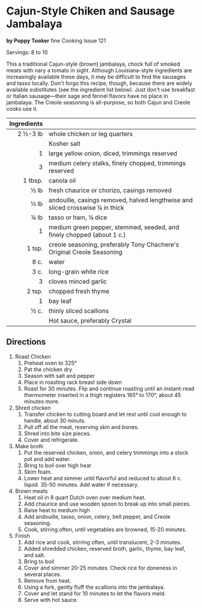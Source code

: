 # Cajun-Style Chiken and Sausage Jambalaya
**by Poppy Tooker** fine Cooking Issue 121

Servings: 8 to 10

This a traditional Cajun-style (brown) jambalaya, chock full of smoked meats with nary a tomato in sight. Although Louisiana-style ingredients are increasingly available these days, it may be difficult to find the sausages and tasso locally. Don't forgo this recipe, though, because there are widely available substitutes (see the ingredient list below). Just don't use breakfast or Italian sausage&mdash;their sage and fennel flavors have no place in jambalaya. The Creole seasoning is all-purpose, so both Cajun and Creole cooks use it.

| Ingredients | |
----:|:----
| 2 &frac12;-3 lb | whole chicken or leg quarters
| | Kosher salt
| 1 | large yellow onion, diced, trimmings reserved
| 3 | medium celery stalks, finely chopped, trimmings reserved
| 1 tbsp.| canola oil
|&frac12; lb| fresh chaurice or chorizo, casings removed
|&frac12; lb| andouille, casings removed, halved lengthwise and sliced crosswise &frac14; in thick
|&frac14; lb| tasso or ham, &frac14; dice
|1| medium green pepper, stemmed, seeded, and finely chopped (about 1 c.)
|1 tsp.| creole seasoning, preferably Tony Chachere's Original Creole Seasoning
|8 c.| water
|3 c.| long-grain white rice
| 3| cloves minced garlic
|2 tsp.| chopped fresh thyme
|1| bay leaf
|&frac12; c.| thinly sliced scallions
| | Hot sauce, preferably Crystal
## Directions
1. Roast Chicken
   1. Preheat oven to 325&deg;
   2. Pat the chicken dry
   3. Season with salt and pepper
   4. Place in roasting rack breast side down
   5. Roast for 30 minutes. Flip and continue roasting until an instant-read thermometer inserted in a thigh registers 165&deg; to 170&deg;, about 45 minutes more.
2. Shred chicken
   1. Transfer chicken to cutting board and let rest until cool enough to handle, about 30 minuts.
   2. Pull off all the meat, reserving skin and bones.
   3. Shred into bite size pieces.
   4. Cover and refrigerate.
3. Make broth
   1. Put the reserved chicken, onion, and celery trimmings into a stock pot and add water.
   2. Bring to boil over high heat
   3. Skim foam.
   4. Lower heat and simmer until flavorful and reduced to about 6 c. liquid. 35-50 minutes. Add water if necessary.
4. Brown meats
   1. Heat oil in 8 quart Dutch oven over medium heat. 
   2. Add chaurice and use wooden spoon to break up into small pieces.
   3. Raise heat to medium high
   4. Add andouille, tasso, onion, celery, bell pepper, and Creole seasoning.
   5. Cook, stirring often, until vegetables are browned, 15-20 minutes.
5. Finish
   1. Add rice and cook, stirring often, until translucent, 2-3 minutes.
   2. Added shredded chicken, reserved broth, garlic, thyme, bay leaf, and salt.
   3. Bring to boil
   4. Cover and simmer 20-25 minutes. Check rice for doneness in several places.
   5. Remove from heat.
   6. Using a fork, gently fluff the scallions into the jambalaya.
   7. Cover and let stand for 10 minutes to let the flavors meld.
   8. Serve with hot sauce.

